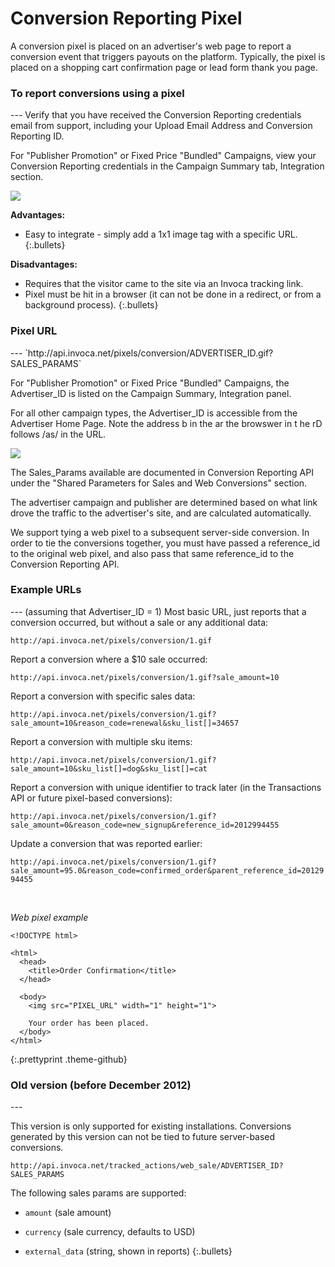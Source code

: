 Conversion Reporting Pixel
==========================

A conversion pixel is placed on an advertiser's web page to report a conversion event that triggers payouts on the platform.  Typically, the pixel is placed on a shopping cart confirmation page or lead form thank you page.

<h3>
To report conversions using a pixel
</h3>
---
Verify that you have received the Conversion Reporting credentials email from support, including your Upload Email Address and Conversion Reporting ID.

For "Publisher Promotion" or Fixed Price "Bundled" Campaigns, view your Conversion Reporting credentials in the Campaign Summary tab, Integration section.

![](https://i.embed.ly/1/image?url=http%3A%2F%2Fi40.photobucket.com%2Falbums%2Fe238%2Fnasteele%2FInvoca%2520screenshots%2Fcr6_zpsbc607ab1.png&key=afea23f29e5a4f63bd166897e3dc72df)

<b>
Advantages:
</b>

  * Easy to integrate - simply add a 1x1 image tag with a specific URL.
  {:.bullets}

<b>
Disadvantages:
</b>

  * Requires that the visitor came to the site via an Invoca tracking link.
  * Pixel must be hit in a browser (it can not be done in a redirect, or from a background process).
  {:.bullets}

<h3>
Pixel URL
</h3>
---
`http://api.invoca.net/pixels/conversion/ADVERTISER_ID.gif?SALES_PARAMS`

For "Publisher Promotion" or Fixed Price "Bundled" Campaigns, the Advertiser_ID is listed on the Campaign Summary, Integration panel.

For all other campaign types, the Advertiser_ID is accessible from the ﻿Advertiser Home Page. ﻿Note the address b in the ar  the browswer in t he rD follows /as/ in the URL.

![](https://i.embed.ly/1/image?url=http%3A%2F%2Fi40.photobucket.com%2Falbums%2Fe238%2Fnasteele%2FInvoca%2520screenshots%2Fusc2_zps2a8a907a.png&key=afea23f29e5a4f63bd166897e3dc72df)

The ﻿Sales_Params ﻿available are documented in Conversion Reporting API under the "Shared Parameters for Sales and Web Conversions" section.

The advertiser campaign and publisher are determined based on what link drove the traffic to the advertiser's site, and are calculated automatically.

We support tying a web pixel to a subsequent server-side conversion. In order to tie the conversions together, you must have passed a reference_id to the original web pixel, and also pass that same reference_id to the Conversion Reporting API.

<h3>
Example URLs
</h3>
---
(assuming that Advertiser_ID = 1)
Most basic URL, just reports that a conversion occurred, but without a sale or any additional data:

  `http://api.invoca.net/pixels/conversion/1.gif`

Report a conversion where a $10 sale occurred:

  `http://api.invoca.net/pixels/conversion/1.gif?sale_amount=10`

Report a conversion with specific sales data:

  `http://api.invoca.net/pixels/conversion/1.gif?sale_amount=10&reason_code=renewal&sku_list[]=34657`

Report a conversion with multiple sku items:

  `http://api.invoca.net/pixels/conversion/1.gif?sale_amount=10&sku_list[]=dog&sku_list[]=cat`

Report a conversion with unique identifier to track later (in the Transactions API or future pixel-based conversions):

  `http://api.invoca.net/pixels/conversion/1.gif?sale_amount=0&reason_code=new_signup&reference_id=2012994455`

Update a conversion that was reported earlier:

  `http://api.invoca.net/pixels/conversion/1.gif?sale_amount=95.0&reason_code=confirmed_order&parent_reference_id=2012994455`

<br>

*Web pixel example*

~~~
<!DOCTYPE html>

<html>
  <head>
    <title>Order Confirmation</title>
  </head>

  <body>
    <img src="PIXEL_URL" width="1" height="1">

    Your order has been placed.
  </body>
</html>
~~~
{:.prettyprint .theme-github}

<h3>
Old version (before December 2012)
</h3>
---

This version is only supported for existing installations.  Conversions generated by this version can not be tied to future server-based conversions.

`http://api.invoca.net/tracked_actions/web_sale/ADVERTISER_ID?SALES_PARAMS`

The following sales params are supported:

* `amount` (sale amount)

* `currency` (sale currency, defaults to USD)

* `external_data` (string, shown in reports)
{:.bullets}
